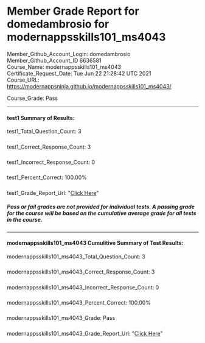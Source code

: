 # Member Grade Report for domedambrosio for modernappsskills101_ms4043  
   
Member_Github_Account_Login: domedambrosio  
Member_Github_Account_ID 6636581  
Course_Name: modernappsskills101_ms4043  
Certificate_Request_Date: Tue Jun 22 21:28:42 UTC 2021  
Course_URL: https://modernappsninja.github.io/modernappsskills101_ms4043/  
   
Course_Grade: Pass
   
---  
#### test1 Summary of Results:  
test1_Total_Question_Count: 3
#####  
test1_Correct_Response_Count: 3
#####  
test1_Incorrect_Response_Count: 0
#####  
test1_Percent_Correct: 100.00%
#####  
test1_Grade_Report_Url: "[Click Here](https://github.com/modernappsninjas/domedambrosio/blob/main/static/userdata/courses/modernappsskills101_ms4043/grade_report.pr118.test1.md)"
##### Pass or fail grades are not provided for individual tests. A passing grade for the course will be based on the cumulative average grade for all tests in the course.  
#####  
---  
#### modernappsskills101_ms4043 Cumulitive Summary of Test Results:  
modernappsskills101_ms4043_Total_Question_Count: 3  
#####  
modernappsskills101_ms4043_Correct_Response_Count: 3  
#####  
modernappsskills101_ms4043_Incorrect_Response_Count: 0 
#####  
modernappsskills101_ms4043_Percent_Correct: 100.00%  
#####  
modernappsskills101_ms4043_Grade: Pass  
#####  
modernappsskills101_ms4043_Grade_Report_Url: "[Click Here](https://github.com/modernappsninjas/domedambrosio/blob/main/static/userdata/courses/modernappsskills101_ms4043/grade_report.pr119.modernappsskills101_ms4043.md)"
#####  
